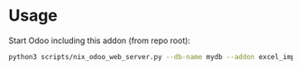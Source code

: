 # Usage

Start Odoo including this addon (from repo root):

```bash
python3 scripts/nix_odoo_web_server.py --db-name mydb --addon excel_import_export_unidecode
```
